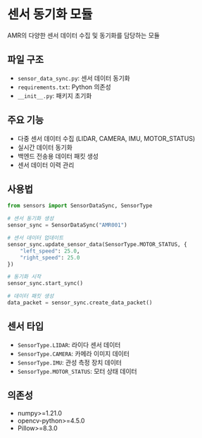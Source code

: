 # 센서 동기화 모듈

AMR의 다양한 센서 데이터 수집 및 동기화를 담당하는 모듈

## 파일 구조

- `sensor_data_sync.py`: 센서 데이터 동기화
- `requirements.txt`: Python 의존성
- `__init__.py`: 패키지 초기화

## 주요 기능

- 다중 센서 데이터 수집 (LIDAR, CAMERA, IMU, MOTOR_STATUS)
- 실시간 데이터 동기화
- 백엔드 전송용 데이터 패킷 생성
- 센서 데이터 이력 관리

## 사용법

```python
from sensors import SensorDataSync, SensorType

# 센서 동기화 생성
sensor_sync = SensorDataSync("AMR001")

# 센서 데이터 업데이트
sensor_sync.update_sensor_data(SensorType.MOTOR_STATUS, {
    "left_speed": 25.0,
    "right_speed": 25.0
})

# 동기화 시작
sensor_sync.start_sync()

# 데이터 패킷 생성
data_packet = sensor_sync.create_data_packet()
```

## 센서 타입

- `SensorType.LIDAR`: 라이다 센서 데이터
- `SensorType.CAMERA`: 카메라 이미지 데이터
- `SensorType.IMU`: 관성 측정 장치 데이터
- `SensorType.MOTOR_STATUS`: 모터 상태 데이터

## 의존성

- numpy>=1.21.0
- opencv-python>=4.5.0
- Pillow>=8.3.0
